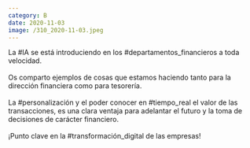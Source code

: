 ```yaml
--- 
category: B 
date: 2020-11-03 
image: /310_2020-11-03.jpeg 
--- 
```


La #IA se está introduciendo en los #departamentos_financieros a toda velocidad. <br><br>Os comparto ejemplos de cosas que estamos haciendo tanto para la dirección financiera como para tesorería. <br><br>La #personalización y el poder conocer en #tiempo_real el valor de las transacciones, es una clara ventaja para adelantar el futuro y la toma de decisiones de carácter financiero. <br><br>¡Punto clave en la #transformación_digital de las empresas!